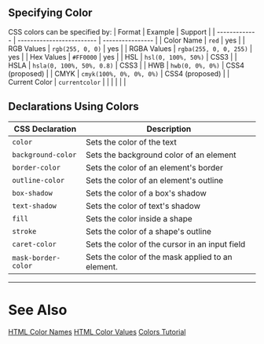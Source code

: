 
## Specifying Color

CSS colors can be specified by:
| Format        | Example                   | Support          |
| ------------- | ------------------------- | ---------------- |
| Color Name    | `red`                     | yes              |
| RGB Values    | `rgb(255, 0, 0)`          | yes              |
| RGBA Values   | `rgba(255, 0, 0, 255)`    | yes              |
| Hex Values    | `#FF0000`                 | yes              |
| HSL           | `hsl(0, 100%, 50%)`       | CSS3             |
| HSLA          | `hsla(0, 100%, 50%, 0.8)` | CSS3             |
| HWB           | `hwb(0, 0%, 0%)`          | CSS4 (proposed) |
| CMYK          | `cmyk(100%, 0%, 0%, 0%)`  | CSS4 (proposed)                 |
| Current Color | `currentcolor`            |                  |
|               |                           |                  |

## Declarations Using Colors
| CSS Declaration | Description |
| --- | --- |
| `color` | Sets the color of the text |
| `background-color` | Sets the background color of an element |
| `border-color` | Sets the color of an element's border |
| `outline-color` | Sets the color of an element's outline |
| `box-shadow` | Sets the color of a box's shadow |
| `text-shadow` | Sets the color of text's shadow |
| `fill` | Sets the color inside a shape |
| `stroke` | Sets the color of a shape's outline |
| `caret-color` | Sets the color of the cursor in an input field |
| `mask-border-color` | Sets the color of the mask applied to an element. |

----
# See Also
[HTML Color Names](https://www.w3schools.com/colors/colors_names.asp)
[HTML Color Values](https://www.w3schools.com/colors/colors_hex.asp)
[Colors Tutorial](https://www.w3schools.com/colors/default.asp)

